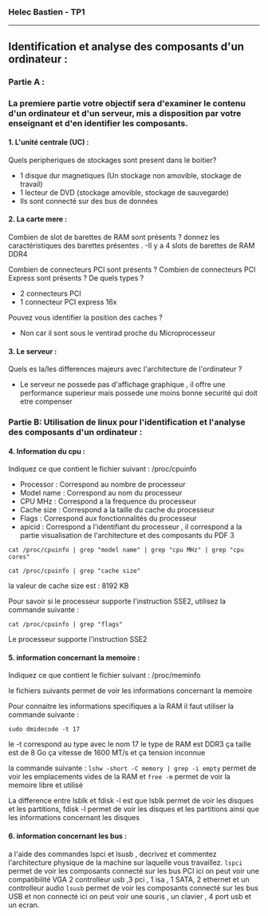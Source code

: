 ### Helec Bastien - TP1 
---
## Identification et analyse des composants d'un ordinateur :

### Partie A :
### La premiere partie votre objectif sera d'examiner le contenu d'un ordinateur et d'un serveur, mis a disposition par votre enseignant et d'en identifier les composants. 

#### 1. L'unité centrale (UC) :
Quels peripheriques de stockages sont present dans le boitier? 
- 1 disque dur magnetiques (Un stockage non amovible, stockage de travail)
- 1 lecteur de DVD (stockage amovible, stockage de sauvegarde)
- Ils sont connecté sur des bus de données

#### 2. La carte mere :
Combien de slot de barettes de RAM sont présents ? donnez les caractéristiques des barettes présentes . 
-Il y a 4 slots de barettes de RAM DDR4

Combien de connecteurs PCI sont présents ? Combien de connecteurs PCI Express sont présents ? De quels types ?

- 2 connecteurs PCI 
- 1 connecteur PCI express 16x
  
Pouvez vous identifier la position des caches ?
- Non car il sont sous le ventirad proche du Microprocesseur

#### 3. Le serveur :
Quels es la/les differences majeurs avec l'architecture de l'ordinateur ?
- Le serveur ne possede pas d'affichage graphique , il offre une performance superieur mais possede une moins bonne securité qui doit etre compenser 

### Partie B: Utilisation de linux pour l'identification et l'analyse des composants d'un ordinateur : 

#### 4. Information du cpu : 
Indiquez ce que contient le fichier suivant : /proc/cpuinfo

- Processor : Correspond au nombre de processeur 
- Model name : Correspond au nom du processeur
- CPU MHz : Correspond a la frequence du processeur
- Cache size : Correspond a la taille du cache du processeur
- Flags : Correspond aux fonctionnalités du processeur
- apicid : Correspond a l'identifiant du processeur , il correspond a la partie visualisation de l'architecture et des composants du PDF 3 

```
cat /proc/cpuinfo | grep "model name" | grep "cpu MHz" | grep "cpu cores"
```
``` 
cat /proc/cpuinfo | grep "cache size"
``` 
la valeur de cache size est :
8192 KB

Pour savoir si le processeur supporte l'instruction SSE2, utilisez la commande suivante : 
```
cat /proc/cpuinfo | grep "flags"
```
Le processeur supporte l'instruction SSE2

#### 5. information concernant la memoire :
Indiquez ce que contient le fichier suivant : /proc/meminfo

le fichiers suivants permet de voir les informations concernant la memoire

Pour connaitre les informations specifiques a la RAM il faut utiliser la commande suivante : 
```
sudo dmidecode -t 17
```
le -t correspond au type avec le nom 17 
le type de RAM est DDR3 
ça taille est de 8 Go
ça vitesse de 1600 MT/s
et ça tension inconnue 

la commande suivante  :
``` lshw -short -C memory | grep -i empty ``` 
permet de voir les emplacements vides de la RAM
et
``` free -m ```
permet de voir la memoire libre et utilisé

La difference entre lsblk et fdisk -l est que lsblk permet de voir les disques et les partitions, fdisk -l permet de voir les disques et les partitions ainsi que les informations concernant les disques

#### 6. information concernant les bus : 
a l'aide des commandes lspci et lsusb , decrivez et commentez l'architecture physique de la machine sur laquelle vous travaillez.
``` lspci ``` permet de voir les composants connecté sur les bus PCI
ici on peut voir une compatibilité VGA 2 controlleur usb ,3 pci , 1 isa , 1 SATA, 2 ethernet et un controlleur audio 
``` lsusb ``` permet de voir les composants connecté sur les bus USB et non connecté 
ici on peut voir une souris , un clavier , 4 port usb  et un ecran. 

